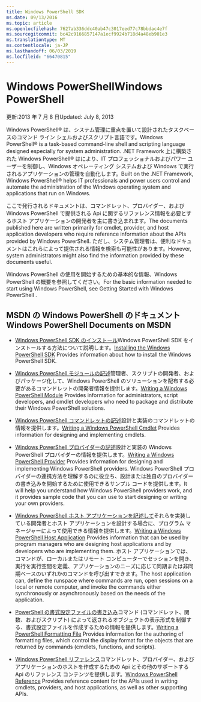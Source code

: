 ```yaml
---
title: Windows PowerShell SDK
ms.date: 09/13/2016
ms.topic: article
ms.openlocfilehash: 7627ab336ddc40ab47c3017eed77c78bbdac4e7f
ms.sourcegitcommit: bc42c9166857147a1ecf9924b718d4a48eb901e3
ms.translationtype: MT
ms.contentlocale: ja-JP
ms.lasthandoff: 06/03/2019
ms.locfileid: "66470815"
---
```

# <a name="windows-powershell"></a><span data-ttu-id="f5608-102">Windows PowerShell</span><span class="sxs-lookup"><span data-stu-id="f5608-102">Windows PowerShell</span></span>

<span data-ttu-id="f5608-103">更新:2013 年 7 月 8 日</span><span class="sxs-lookup"><span data-stu-id="f5608-103">Updated: July 8, 2013</span></span>

<span data-ttu-id="f5608-104">Windows PowerShell® は、システム管理に重点を置いて設計されたタスクベースのコマンド ライン シェルおよびスクリプト言語です。</span><span class="sxs-lookup"><span data-stu-id="f5608-104">Windows PowerShell® is a task-based command-line shell and scripting language designed especially for system administration.</span></span> <span data-ttu-id="f5608-105">.NET Framework 上に構築された Windows PowerShell® はにより、IT プロフェッショナルおよびパワー ユーザーを制御し、Windows オペレーティング システムおよび Windows で実行されるアプリケーションの管理を自動化します。</span><span class="sxs-lookup"><span data-stu-id="f5608-105">Built on the .NET Framework, Windows PowerShell® helps IT professionals and power users control and automate the administration of the Windows operating system and applications that run on Windows.</span></span>

<span data-ttu-id="f5608-106">ここで発行されるドキュメントは、コマンドレット、プロバイダー、および Windows PowerShell で提供される Api に関するリファレンス情報を必要とするホスト アプリケーションの開発者を主に書き込まれます。</span><span class="sxs-lookup"><span data-stu-id="f5608-106">The documents published here are written primarily for cmdlet, provider, and host application developers who require reference information about the APIs provided by Windows PowerShell.</span></span>
<span data-ttu-id="f5608-107">ただし、システム管理者は、便利なドキュメントはこれらによって提供される情報を検索も可能性があります。</span><span class="sxs-lookup"><span data-stu-id="f5608-107">However, system administrators might also find the information provided by these documents useful.</span></span>

<span data-ttu-id="f5608-108">Windows PowerShell の使用を開始するための基本的な情報、Windows PowerShell の概要を参照してください。</span><span class="sxs-lookup"><span data-stu-id="f5608-108">For the basic information needed to start using Windows PowerShell, see Getting Started with Windows PowerShell .</span></span>

## <a name="windows-powershell-documents-on-msdn"></a><span data-ttu-id="f5608-109">MSDN の Windows PowerShell のドキュメント</span><span class="sxs-lookup"><span data-stu-id="f5608-109">Windows PowerShell Documents on MSDN</span></span>

- <span data-ttu-id="f5608-110">[Windows PowerShell SDK のインストール](./installing-the-windows-powershell-sdk.md)Windows PowerShell SDK をインストールする方法について説明します。</span><span class="sxs-lookup"><span data-stu-id="f5608-110">[Installing the Windows PowerShell SDK](./installing-the-windows-powershell-sdk.md) Provides information about how to install the Windows PowerShell SDK.</span></span>

- <span data-ttu-id="f5608-111">[Windows PowerShell モジュールの記述](./module/writing-a-windows-powershell-module.md)管理者、スクリプトの開発者、およびパッケージ化して、Windows PowerShell のソリューションを配布する必要があるコマンドレットの開発者情報を提供します。</span><span class="sxs-lookup"><span data-stu-id="f5608-111">[Writing a Windows PowerShell Module](./module/writing-a-windows-powershell-module.md) Provides information for administrators, script developers, and cmdlet developers who need to package and distribute their Windows PowerShell solutions.</span></span>

- <span data-ttu-id="f5608-112">[Windows PowerShell コマンドレットの記述](./cmdlet/writing-a-windows-powershell-cmdlet.md)設計と実装のコマンドレットの情報を提供します。</span><span class="sxs-lookup"><span data-stu-id="f5608-112">[Writing a Windows PowerShell Cmdlet](./cmdlet/writing-a-windows-powershell-cmdlet.md) Provides information for designing and implementing cmdlets.</span></span>

- <span data-ttu-id="f5608-113">[Windows PowerShell プロバイダーの記述](./provider/writing-a-windows-powershell-provider.md)設計と実装の Windows PowerShell プロバイダーの情報を提供します。</span><span class="sxs-lookup"><span data-stu-id="f5608-113">[Writing a Windows PowerShell Provider](./provider/writing-a-windows-powershell-provider.md) Provides information for designing and implementing Windows PowerShell providers.</span></span> <span data-ttu-id="f5608-114">Windows PowerShell プロバイダーの連携方法を理解するのに役立ち、設計または独自のプロバイダーの書き込みを開始するために使用できるサンプル コードを提供します。</span><span class="sxs-lookup"><span data-stu-id="f5608-114">It will help you understand how Windows PowerShell providers work, and it provides sample code that you can use to start designing or writing your own providers.</span></span>

- <span data-ttu-id="f5608-115">[Windows PowerShell ホスト アプリケーションを記述して](./hosting/writing-a-windows-powershell-host-application.md)それらを実装している開発者とホスト アプリケーションを設計する場合に、プログラム マネージャーによって使用できる情報を提供します。</span><span class="sxs-lookup"><span data-stu-id="f5608-115">[Writing a Windows PowerShell Host Application](./hosting/writing-a-windows-powershell-host-application.md) Provides information that can be used by program managers who are designing host applications and by developers who are implementing them.</span></span> <span data-ttu-id="f5608-116">ホスト アプリケーションでは、コマンドが、ローカルまたはリモート コンピューターでセッションを開き、実行を実行空間を定義、アプリケーションのニーズに応じて同期または非同期ベースのいずれかのコマンドを呼び出すできます。</span><span class="sxs-lookup"><span data-stu-id="f5608-116">The host application can, define the runspace where commands are run, open sessions on a local or remote computer, and invoke the commands either synchronously or asynchronously based on the needs of the application.</span></span>

- <span data-ttu-id="f5608-117">[PowerShell の書式設定ファイルの書き込み](./format/writing-a-powershell-formatting-file.md)コマンド (コマンドレット、関数、およびスクリプト) によって返されるオブジェクトの表示形式を制御する、書式設定ファイルを作成するための情報を提供します。</span><span class="sxs-lookup"><span data-stu-id="f5608-117">[Writing a PowerShell Formatting File](./format/writing-a-powershell-formatting-file.md) Provides information for the authoring of formatting files, which control the display format for the objects that are returned by commands (cmdlets, functions, and scripts).</span></span>

- <span data-ttu-id="f5608-118">[Windows PowerShell リファレンス](./windows-powershell-reference.md)コマンドレット、プロバイダー、およびアプリケーションのホストを作成するための Api とその他のサポートする Api のリファレンス コンテンツを提供します。</span><span class="sxs-lookup"><span data-stu-id="f5608-118">[Windows PowerShell Reference](./windows-powershell-reference.md) Provides reference content for the APIs used in writing cmdlets, providers, and host applications, as well as other supporting APIs.</span></span>

